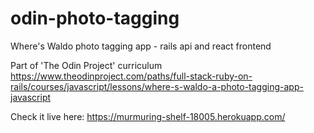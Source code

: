 # odin-photo-tagging
Where's Waldo photo tagging app - rails api and react frontend

Part of 'The Odin Project' curriculum
https://www.theodinproject.com/paths/full-stack-ruby-on-rails/courses/javascript/lessons/where-s-waldo-a-photo-tagging-app-javascript

Check it live here:
https://murmuring-shelf-18005.herokuapp.com/
